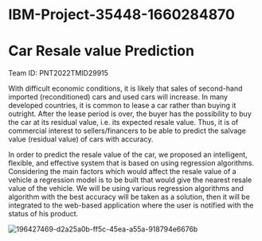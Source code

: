# IBM-Project-35448-1660284870  
# Car Resale value Prediction

Team ID: PNT2022TMID29915




With difficult economic conditions, it is likely that sales of second-hand imported (reconditioned) cars and used cars will increase. In many developed countries, it is common to lease a car rather than buying it outright. After the lease period is over, the buyer has the possibility to buy the car at its residual value, i.e. its expected resale value. Thus, it is of commercial interest to sellers/financers to be able to predict the salvage value (residual value) of cars with accuracy.

In order to predict the resale value of the car, we proposed an intelligent, flexible, and effective system that is based on using regression algorithms. Considering the main factors which would affect the resale value of a vehicle a regression model is to be built that would give the nearest resale value of the vehicle. We will be using various regression algorithms and algorithm with the best accuracy will be taken as a solution, then it will be integrated to the web-based application where the user is notified with the status of his product.


![196427469-d2a25a0b-ff5c-45ea-a55a-918794e6676b](https://user-images.githubusercontent.com/107269095/200163819-7913cc40-aa29-4f8b-bf60-ad53e4b95585.png)
